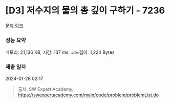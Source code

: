 # [D3] 저수지의 물의 총 깊이 구하기 - 7236 

[문제 링크](https://swexpertacademy.com/main/code/problem/problemDetail.do?contestProbId=AWlTKTUqCN8DFAVS) 

### 성능 요약

메모리: 21,136 KB, 시간: 137 ms, 코드길이: 1,224 Bytes

### 제출 일자

2024-01-28 02:17



> 출처: SW Expert Academy, https://swexpertacademy.com/main/code/problem/problemList.do